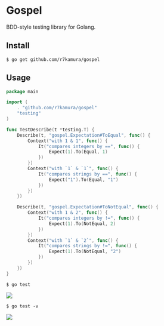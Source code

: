 # Gospel
BDD-style testing library for Golang.

## Install
```
$ go get github.com/r7kamura/gospel
```

## Usage
```go
package main

import (
	. "github.com/r7kamura/gospel"
	"testing"
)

func TestDescribe(t *testing.T) {
	Describe(t, "gospel.Expectation#ToEqual", func() {
		Context("with 1 & 1", func() {
			It("compares integers by ==", func() {
				Expect(1).To(Equal, 1)
			})
		})
		Context("with `1` & `1`", func() {
			It("compares strings by ==", func() {
				Expect("1").To(Equal, "1")
			})
		})
	})

	Describe(t, "gospel.Expectation#ToNotEqual", func() {
		Context("with 1 & 2", func() {
			It("compares integers by !=", func() {
				Expect(1).To(NotEqual, 2)
			})
		})
		Context("with `1` & `2`", func() {
			It("compares strings by !=", func() {
				Expect(1).To(NotEqual, "2")
			})
		})
	})
}
```

```
$ go test
```

![](http://dl.dropboxusercontent.com//u/5978869/image/20131003_083821.png)

```
$ go test -v
```

![](http://dl.dropboxusercontent.com//u/5978869/image/20131003_083718.png)
